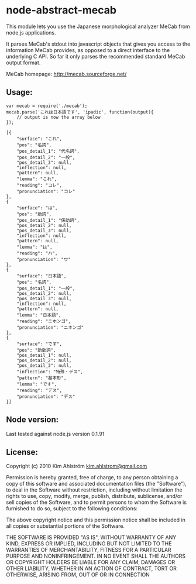 # node-abstract-mecab

This module lets you use the Japanese morphological analyzer MeCab from node.js applications.

It parses MeCab's stdout into javascript objects that gives you access to the information MeCab provides, as opposed to a direct interface to the underlying C API. So far it only parses the recommended standard MeCab output format.

MeCab homepage: http://mecab.sourceforge.net/

## Usage:

	var mecab = require('./mecab');
	mecab.parse('これは日本語です', 'ipadic', function(output){
		// output is now the array below
	});
	
	[{
	    "surface": "これ",
	    "pos": "名詞",
	    "pos_detail_1": "代名詞",
	    "pos_detail_2": "一般",
	    "pos_detail_3": null,
	    "inflection": null,
	    "pattern": null,
	    "lemma": "これ",
	    "reading": "コレ",
	    "pronunciation": "コレ"
	},
	{
	    "surface": "は",
	    "pos": "助詞",
	    "pos_detail_1": "係助詞",
	    "pos_detail_2": null,
	    "pos_detail_3": null,
	    "inflection": null,
	    "pattern": null,
	    "lemma": "は",
	    "reading": "ハ",
	    "pronunciation": "ワ"
	},
	{
	    "surface": "日本語",
	    "pos": "名詞",
	    "pos_detail_1": "一般",
	    "pos_detail_2": null,
	    "pos_detail_3": null,
	    "inflection": null,
	    "pattern": null,
	    "lemma": "日本語",
	    "reading": "ニホンゴ",
	    "pronunciation": "ニホンゴ"
	},
	{
	    "surface": "です",
	    "pos": "助動詞",
	    "pos_detail_1": null,
	    "pos_detail_2": null,
	    "pos_detail_3": null,
	    "inflection": "特殊・デス",
	    "pattern": "基本形",
	    "lemma": "です",
	    "reading": "デス",
	    "pronunciation": "デス"
	}]

## Node version:

Last tested against node.js version 0.1.91

## License:

Copyright (c) 2010 Kim Ahlström <kim.ahlstrom@gmail.com>
 
Permission is hereby granted, free of charge, to any person obtaining
a copy of this software and associated documentation files (the
"Software"), to deal in the Software without restriction, including
without limitation the rights to use, copy, modify, merge, publish,
distribute, sublicense, and/or sell copies of the Software, and to
permit persons to whom the Software is furnished to do so, subject to
the following conditions:
 
The above copyright notice and this permission notice shall be
included in all copies or substantial portions of the Software.
 
THE SOFTWARE IS PROVIDED "AS IS", WITHOUT WARRANTY OF ANY KIND,
EXPRESS OR IMPLIED, INCLUDING BUT NOT LIMITED TO THE WARRANTIES OF
MERCHANTABILITY, FITNESS FOR A PARTICULAR PURPOSE AND
NONINFRINGEMENT. IN NO EVENT SHALL THE AUTHORS OR COPYRIGHT HOLDERS BE
LIABLE FOR ANY CLAIM, DAMAGES OR OTHER LIABILITY, WHETHER IN AN ACTION
OF CONTRACT, TORT OR OTHERWISE, ARISING FROM, OUT OF OR IN CONNECTION
